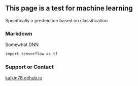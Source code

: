 ## This page is a test for machine learning
Specifically a predeiction based on classification

### Markdown
Somewhat DNN
 
```markdown
import tensorflow as tf
```

### Support or Contact
[kalkin78.github.io](https://kalkin78.github.io)
 
